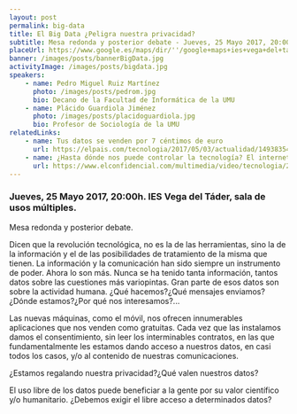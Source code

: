 ```yaml
---
layout: post
permalink: big-data
title: El Big Data ¿Peligra nuestra privacidad?
subtitle: Mesa redonda y posterior debate - Jueves, 25 Mayo 2017, 20:00h
placeUrl: https://www.google.es/maps/dir/''/google+maps+ies+vega+del+tader/data=!4m5!4m4!1m0!1m2!1m1!1s0xd63875521f8262b:0xa18ba1c57c25e11c?sa=X&ved=2ahUKEwiH8bjhjKLdAhWno1kKHZjFDsgQ9RcwC3oECAoQEw
banner: /images/posts/bannerBigData.jpg
activityImage: /images/posts/bigdata.jpg
speakers: 
    - name: Pedro Miguel Ruiz Martínez
      photo: /images/posts/pedrom.jpg
      bio: Decano de la Facultad de Informática de la UMU
    - name: Plácido Guardiola Jiménez
      photo: /images/posts/placidoguardiola.jpg
      bio: Profesor de Sociología de la UMU
relatedLinks: 
    - name: Tus datos se venden por 7 céntimos de euro
      url: https://elpais.com/tecnologia/2017/05/03/actualidad/1493835469_309268.html
    - name: ¿Hasta dónde nos puede controlar la tecnología? El internet de las cosas
      url: https://www.elconfidencial.com/multimedia/video/tecnologia/2016-12-03/el-internet-de-las-cosas_1299124/
---
```


### Jueves, 25 Mayo 2017, 20:00h. IES Vega del Táder, sala de usos múltiples.

Mesa redonda y posterior debate.

Dicen que la revolución tecnológica, no es la de las herramientas, sino la de la información y el de las  posibilidades de tratamiento de la misma  que tienen.  La información y la comunicación han sido siempre un instrumento de poder.  Ahora lo son más.  Nunca se ha tenido tanta información, tantos datos sobre las cuestiones más variopintas.  Gran parte de esos datos son sobre la actividad humana.  ¿Qué hacemos?¿Qué mensajes enviamos?¿Dónde estamos?¿Por qué  nos interesamos?... 

Las nuevas máquinas, como el móvil, nos ofrecen innumerables aplicaciones que nos venden como gratuitas.  Cada vez que las instalamos damos el consentimiento, sin leer los interminables contratos, en las que fundamentalmente les estamos dando acceso a nuestros datos, en casi todos los casos,  y/o al contenido de nuestras comunicaciones.

¿Estamos regalando nuestra privacidad?¿Qué valen nuestros datos?

El uso libre de los datos puede beneficiar a la gente por su valor científico y/o humanitario.  ¿Debemos exigir el libre acceso a determinados datos?
